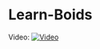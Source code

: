 # Learn-Boids

Video:
[![Video](https://img.youtube.com/vi/vOzYeX557os/0.jpg)](https://www.youtube.com/watch?v=vOzYeX557os)
